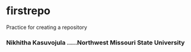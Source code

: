 # firstrepo
Practice for creating a repository

### Nikhitha Kasuvojula .....Northwest Missouri State University
